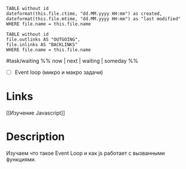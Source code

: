 ```dataview 
TABLE without id
dateformat(this.file.ctime, "dd.MM.yyyy HH:mm") as created,  dateformat(this.file.mtime, "dd.MM.yyyy HH:mm") as "last modified"
WHERE file.name = this.file.name
```
```dataview
TABLE without id
file.outlinks AS "OUTGOING",
file.inlinks AS "BACKLINKS"
WHERE file.name = this.file.name
```

#task/waiting %% now | next | waiting | someday %%
- [ ] Event loop (микро и макро задачи)

# Links
[[Изучение Javascript]]

# Description
Изучаем что такое Event Loop и как js работает с вызванными функциями.